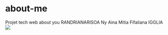 # about-me
Projet tech web about you
RANDRIANARISOA Ny Aina Mitia Fifaliana IGGLIA
<img src="preview.png">
